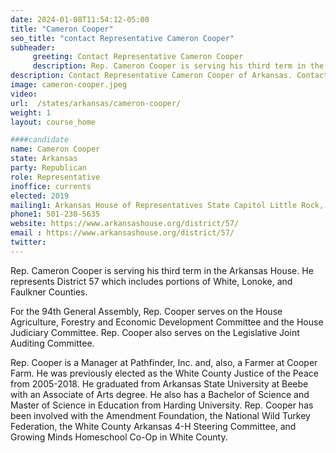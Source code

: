 ```yaml
---
date: 2024-01-08T11:54:12-05:00
title: "Cameron Cooper"
seo_title: "contact Representative Cameron Cooper"
subheader:
     greeting: Contact Representative Cameron Cooper
     description: Rep. Cameron Cooper is serving his third term in the Arkansas House. He represents District 57 which includes portions of White, Lonoke, and Faulkner Counties. For the 94th General Assembly, Rep. Cooper serves on the House Agriculture, Forestry and Economic Development Committee and the House Judiciary Committee.
description: Contact Representative Cameron Cooper of Arkansas. Contact information for Cameron Cooper includes email address, phone number, and mailing address.
image: cameron-cooper.jpeg
video:
url:  /states/arkansas/cameron-cooper/
weight: 1
layout: course_home

####candidate
name: Cameron Cooper
state: Arkansas
party: Republican
role: Representative
inoffice: currents
elected: 2019
mailing1: Arkansas House of Representatives State Capitol Little Rock, AR 72201
phone1: 501-230-5635
website: https://www.arkansashouse.org/district/57/
email : https://www.arkansashouse.org/district/57/
twitter:
---
```


Rep. Cameron Cooper is serving his third term in the Arkansas House. He represents District 57 which includes portions of White, Lonoke, and Faulkner Counties.

For the 94th General Assembly, Rep. Cooper serves on the House Agriculture, Forestry and Economic Development Committee and the House Judiciary Committee. Rep. Cooper also serves on the Legislative Joint Auditing Committee.

Rep. Cooper is a Manager at Pathfinder, Inc. and, also, a Farmer at Cooper Farm. He was previously elected as the White County Justice of the Peace from 2005-2018.  He graduated from Arkansas State University at Beebe with an Associate of Arts degree. He also has a Bachelor of Science and Master of Science in Education from Harding University. Rep. Cooper has been involved with the Amendment Foundation, the National Wild Turkey Federation, the White County Arkansas 4-H Steering Committee, and Growing Minds Homeschool Co-Op in White County.
